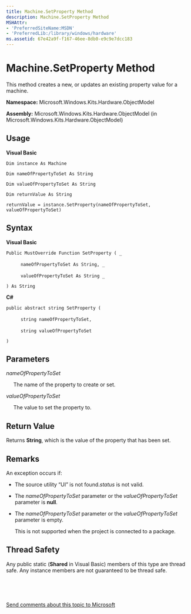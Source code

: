```yaml
---
title: Machine.SetProperty Method
description: Machine.SetProperty Method
MSHAttr:
- 'PreferredSiteName:MSDN'
- 'PreferredLib:/library/windows/hardware'
ms.assetid: 67e42a9f-f167-46ee-8db0-e9c9e7dcc183
---
```


# Machine.SetProperty Method


This method creates a new, or updates an existing property value for a machine.

**Namespace:** Microsoft.Windows.Kits.Hardware.ObjectModel

**Assembly:** Microsoft.Windows.Kits.Hardware.ObjectModel (in Microsoft.Windows.Kits.Hardware.ObjectModel)

## <span id="Usage"></span><span id="usage"></span><span id="USAGE"></span>Usage


**Visual Basic**

`Dim instance As Machine`

`Dim nameOfPropertyToSet As String`

`Dim valueOfPropertyToSet As String`

`Dim returnValue As String`

`returnValue = instance.SetProperty(nameOfPropertyToSet, valueOfPropertyToSet)`

## <span id="Syntax"></span><span id="syntax"></span><span id="SYNTAX"></span>Syntax


**Visual Basic**

`Public MustOverride Function SetProperty ( _`

          `nameOfPropertyToSet As String, _`

          `valueOfPropertyToSet As String _`

`) As String`

**C#**

`public abstract string SetProperty (`

          `string nameOfPropertyToSet,`

          `string valueOfPropertyToSet`

`)`

## <span id="Parameters"></span><span id="parameters"></span><span id="PARAMETERS"></span>Parameters


*nameOfPropertyToSet*

     The name of the property to create or set.

*valueOfPropertyToSet*

     The value to set the property to.

## <span id="Return_Value"></span><span id="return_value"></span><span id="RETURN_VALUE"></span>Return Value


Returns **String**, which is the value of the property that has been set.

## <span id="Remarks"></span><span id="remarks"></span><span id="REMARKS"></span>Remarks


An exception occurs if:

-   The source utility “UI” is not found.*status* is not valid.

-   The *nameOfPropertyToSet* parameter or the *valueOfPropertyToSet* parameter is **null**.

-   The *nameOfPropertyToSet* parameter or the *valueOfPropertyToSet* parameter is empty.

    This is not supported when the project is connected to a package.

## <span id="Thread_Safety"></span><span id="thread_safety"></span><span id="THREAD_SAFETY"></span>Thread Safety


Any public static (**Shared** in Visual Basic) members of this type are thread safe. Any instance members are not guaranteed to be thread safe.

 

 

[Send comments about this topic to Microsoft](mailto:wsddocfb@microsoft.com?subject=Documentation%20feedback%20%5Bp_hlk_om\p_hlk_om%5D:%20Machine.SetProperty%20Method%20%20RELEASE:%20%288/1/2017%29&body=%0A%0APRIVACY%20STATEMENT%0A%0AWe%20use%20your%20feedback%20to%20improve%20the%20documentation.%20We%20don't%20use%20your%20email%20address%20for%20any%20other%20purpose,%20and%20we'll%20remove%20your%20email%20address%20from%20our%20system%20after%20the%20issue%20that%20you're%20reporting%20is%20fixed.%20While%20we're%20working%20to%20fix%20this%20issue,%20we%20might%20send%20you%20an%20email%20message%20to%20ask%20for%20more%20info.%20Later,%20we%20might%20also%20send%20you%20an%20email%20message%20to%20let%20you%20know%20that%20we've%20addressed%20your%20feedback.%0A%0AFor%20more%20info%20about%20Microsoft's%20privacy%20policy,%20see%20http://privacy.microsoft.com/en-us/default.aspx. "Send comments about this topic to Microsoft")





